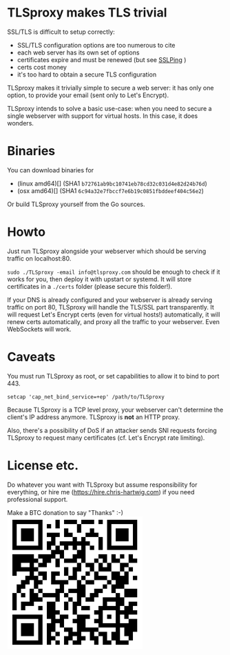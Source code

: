 # TLSproxy makes TLS trivial

SSL/TLS is difficult to setup correctly:

- SSL/TLS configuration options are too numerous to cite
- each web server has its own set of options
- certificates expire and must be renewed (but see [SSLPing](https://sslping.com) )
- certs cost money
- it's too hard to obtain a secure TLS configuration

TLSproxy makes it trivially simple to secure a web server: it has only one option, to provide your email (sent only to Let's Encrypt).

TLSproxy intends to solve a basic use-case: when you need to secure a single webserver with support for virtual hosts. In this case, it does wonders.

# Binaries

You can download binaries for

- (linux amd64)[] (SHA1 `b72761ab9bc10741eb78cd32c031d4e82d24b76d`)
- (osx amd64)[] (SHA1 `6c94a32e7fbccf7e6b19c0851fbddeef404c56e2`)

Or build TLSproxy yourself from the Go sources.

# Howto

Just run TLSproxy alongside your webserver which should be serving traffic on localhost:80.

`sudo ./TLSproxy -email info@tlsproxy.com` should be enough to check if it works for you, then deploy it with upstart or systemd. It will store certificates in a `./certs` folder (please secure this folder!).

If your DNS is already configured and your webserver is already serving traffic on port 80, TLSproxy will handle the TLS/SSL part transparently. It will request Let's Encrypt certs (even for virtual hosts!) automatically, it will renew certs automatically, and proxy all the traffic to your webserver. Even WebSockets will work.

# Caveats

You must run TLSproxy as root, or set capabilities to allow it to bind to port 443.

```
setcap 'cap_net_bind_service=+ep' /path/to/TLSproxy
```

Because TLSproxy is a TCP level proxy, your webserver can't determine the client's IP address anymore. TLSproxy is **not** an HTTP proxy.

Also, there's a possibility of DoS if an attacker sends SNI requests forcing TLSproxy to request many certificates (cf. Let's Encrypt rate limiting).

# License etc.

Do whatever you want with TLSproxy but assume responsibility for everything,
or hire me (https://hire.chris-hartwig.com) if you need professional support.

Make a BTC donation to say "Thanks" :-)
![1A4ZNLXBYP8m1HL7RsCwHDU8Thuhx6YXcQ`](./BTCtlsproxy.png)
